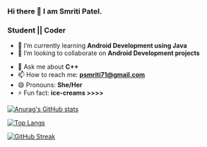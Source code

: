 ### Hi there 👋 I  am Smriti Patel.
### Student || Coder 



<!-- - 🔭 I’m currently working on ... -->
- 🌱 I’m currently learning **Android Development using Java**
- 👯 I’m looking to collaborate on **Android Development projects**
<!-- - 🤔 I’m looking for help with ... -->
- 💬 Ask me about **C++**
- 📫 How to reach me: **psmriti71@gmail.com**
- 😄 Pronouns: **She/Her**
- ⚡ Fun fact: **ice-creams >>>>**



[![Anurag's GitHub stats](https://github-readme-stats.vercel.app/api?username=smriti596)](https://github.com/anuraghazra/github-readme-stats)



[![Top Langs](https://github-readme-stats.vercel.app/api/top-langs/?username=smriti596)](https://github.com/anuraghazra/github-readme-stats)


[![GitHub Streak](https://github-readme-streak-stats.herokuapp.com/?user=smriti596)](https://git.io/streak-stats)




